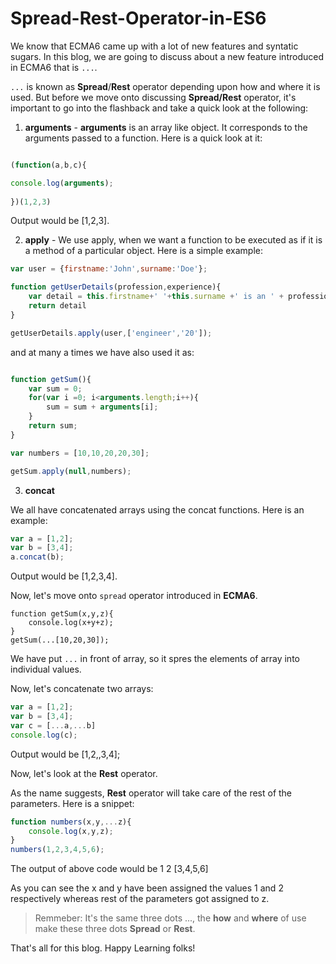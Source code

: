 # Spread-Rest-Operator-in-ES6

We know that ECMA6 came up with a lot of new features and syntatic sugars. In this blog, we are going to discuss about a new feature introduced in ECMA6 that is `...`.

`...` is known as **Spread**/**Rest** operator depending upon how and where it is used.
But before we move onto discussing **Spread/Rest** operator, it's important to go into the flashback and take a quick look at the following:

1. **arguments** -  **arguments** is an array like object. It corresponds to the arguments passed to a function. Here is a quick look at it:

```Javascript

(function(a,b,c){

console.log(arguments);
	
})(1,2,3)

```

Output would be [1,2,3].

2. **apply** - We use apply, when we want a function to be executed as if it is a method of a particular object. Here is a simple example:

```Javascript
var user = {firstname:'John',surname:'Doe'};

function getUserDetails(profession,experience){
	var detail = this.firstname+' '+this.surname +' is an ' + profession + ' with ' + experience + ' years of experience.'
	return detail
}

getUserDetails.apply(user,['engineer','20']);
```
and at many a times we have also used it as:

```Javascript

function getSum(){
	var sum = 0;
	for(var i =0; i<arguments.length;i++){
		sum = sum + arguments[i];
	}
	return sum;
}

var numbers = [10,10,20,20,30];

getSum.apply(null,numbers);

```

3. **concat**

We all have concatenated arrays using the concat functions. Here is an example:

```Javascript
var a = [1,2];
var b = [3,4];
a.concat(b);
```

Output would be [1,2,3,4].

Now, let's move onto `spread` operator introduced in **ECMA6**.

```Javacript
function getSum(x,y,z){
	console.log(x+y+z);
}
getSum(...[10,20,30]);
```

We have put `...` in front of array, so it spres the elements of array into individual values.

Now, let's concatenate two arrays:

```Javascript
var a = [1,2];
var b = [3,4];
var c = [...a,...b]
console.log(c);
```
Output would be [1,2,,3,4];

Now, let's look at the **Rest** operator.

As the name suggests, **Rest** operator will take care of the rest of the parameters. Here is a snippet:

```Javascript
function numbers(x,y,...z){
	console.log(x,y,z);
}
numbers(1,2,3,4,5,6);
```
The output of above code would be 1 2 [3,4,5,6]

As you can see the x and y have been assigned the values 1 and 2 respectively whereas rest of the parameters got assigned to z.

>Remmeber: It's the same three dots ..., the **how** and **where** of use make these three dots **Spread** or **Rest**.

That's all for this blog. Happy Learning folks!